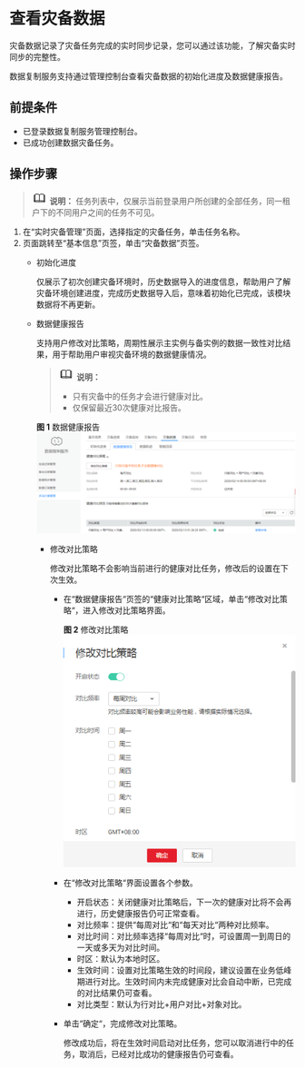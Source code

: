 # 查看灾备数据<a name="drs_03_0025"></a>

灾备数据记录了灾备任务完成的实时同步记录，您可以通过该功能，了解灾备实时同步的完整性。

数据复制服务支持通过管理控制台查看灾备数据的初始化进度及数据健康报告。

## 前提条件<a name="section293172211234"></a>

-   已登录数据复制服务管理控制台。
-   已成功创建数据灾备任务。

## 操作步骤<a name="section33416473318"></a>

>![](public_sys-resources/icon-note.gif) **说明：** 
>任务列表中，仅展示当前登录用户所创建的全部任务，同一租户下的不同用户之间的任务不可见。

1.  在“实时灾备管理”页面，选择指定的灾备任务，单击任务名称。
2.  页面跳转至“基本信息”页签，单击“灾备数据”页签。
    -   初始化进度

        仅展示了初次创建灾备环境时，历史数据导入的进度信息，帮助用户了解灾备环境创建进度，完成历史数据导入后，意味着初始化已完成，该模块数据将不再更新。

    -   数据健康报告

        支持用户修改对比策略，周期性展示主实例与备实例的数据一致性对比结果，用于帮助用户审视灾备环境的数据健康情况。

        >![](public_sys-resources/icon-note.gif) **说明：** 
        >-   只有灾备中的任务才会进行健康对比。
        >-   仅保留最近30次健康对比报告。

        **图 1**  数据健康报告<a name="fig1187613449473"></a>  
        ![](figures/数据健康报告.png "数据健康报告")

        -   修改对比策略

            修改对比策略不会影响当前进行的健康对比任务，修改后的设置在下次生效。

            -   在“数据健康报告“页签的“健康对比策略“区域，单击“修改对比策略“，进入修改对比策略界面。

                **图 2**  修改对比策略<a name="fig199746132815"></a>  
                ![](figures/修改对比策略.png "修改对比策略")

            -   在“修改对比策略“界面设置各个参数。
                -   开启状态：关闭健康对比策略后，下一次的健康对比将不会再进行，历史健康报告仍可正常查看。
                -   对比频率：提供“每周对比“和“每天对比“两种对比频率。
                -   对比时间：对比频率选择“每周对比“时，可设置周一到周日的一天或多天为对比时间。
                -   时区：默认为本地时区。
                -   生效时间：设置对比策略生效的时间段，建议设置在业务低峰期进行对比。生效时间内未完成健康对比会自动中断，已完成的对比结果仍可查看。
                -   对比类型：默认为行对比+用户对比+对象对比。

            -   单击“确定“，完成修改对比策略。

                修改成功后，将在生效时间启动对比任务，您可以取消进行中的任务，取消后，已经对比成功的健康报告仍可查看。





